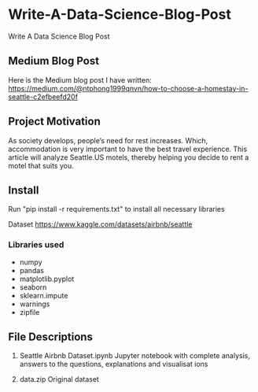 # Write-A-Data-Science-Blog-Post
Write A Data Science Blog Post

## Medium Blog Post
Here is the Medium blog post I have written:
https://medium.com/@ntphong1999qnvn/how-to-choose-a-homestay-in-seattle-c2efbeefd20f

## Project Motivation
As society develops, people’s need for rest increases. Which, accommodation is very important to have the best travel experience. This article will analyze Seattle.US motels, thereby helping you decide to rent a motel that suits you.

## Install
Run "pip install -r requirements.txt" to install all necessary libraries

Dataset https://www.kaggle.com/datasets/airbnb/seattle
### Libraries used
- numpy
- pandas
- matplotlib.pyplot
- seaborn
- sklearn.impute
- warnings
- zipfile


## File Descriptions
1. Seattle Airbnb Dataset.ipynb
Jupyter notebook with complete analysis, answers to the questions, explanations and visualisat
ions

2. data.zip
Original dataset